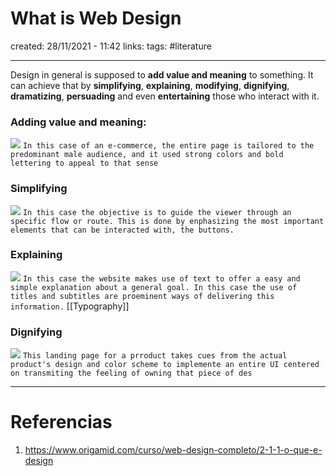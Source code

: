 # What is Web Design
created: 28/11/2021 - 11:42
links:
tags: #literature

---

Design in general is supposed to **add value and meaning** to something. It can achieve that by **simplifying**, **explaining**, **modifying**, **dignifying**, **dramatizing**, **persuading** and even **entertaining** those who interact with it.

### Adding value and meaning:
![](Pasted%20image%2020211128114637.png)
`In this case of an e-commerce, the entire page is tailored to the predominant male audience, and it used strong colors and bold lettering to appeal to that sense`

### Simplifying
![](Pasted%20image%2020211128114810.png)
`In this case the objective is to guide the viewer through an specific flow or route. This is done by enphasizing the most important elements that can be interacted with, the buttons.`

### Explaining
![](Pasted%20image%2020211128115002.png)
`In this case the website makes use of text to offer a easy and simple explanation about a general goal. In this case the use of titles and subtitles are proeminent ways of delivering this information.` [[Typography]]

### Dignifying
![](Pasted%20image%2020211128115148.png)
`This landing page for a prroduct takes cues from the actual product's design and color scheme to implemente an entire UI centered on transmiting the feeling of owning that piece of des`


---

# Referencias
1. https://www.origamid.com/curso/web-design-completo/2-1-1-o-que-e-design